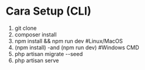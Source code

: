 # Cara Setup (CLI)
1. git clone
2. composer install
3. npm install && npm run dev #Linux/MacOS
4. (npm install) -and (npm run dev) #Windows CMD
5. php artisan migrate --seed
6. php artisan serve
